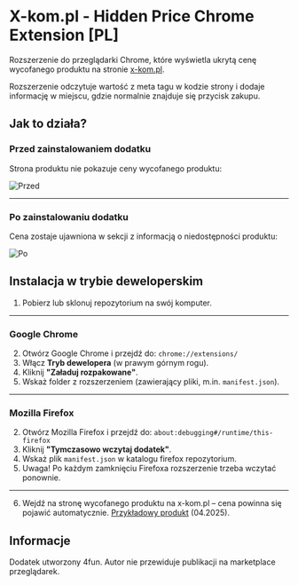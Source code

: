 # X-kom.pl - Hidden Price Chrome Extension [PL]

Rozszerzenie do przeglądarki Chrome, które wyświetla ukrytą cenę wycofanego produktu na stronie [x-kom.pl](https://x-kom.pl).

Rozszerzenie odczytuje wartość z meta tagu w kodzie strony i dodaje informację w miejscu, gdzie normalnie znajduje się przycisk zakupu.

## Jak to działa?

### Przed zainstalowaniem dodatku

Strona produktu nie pokazuje ceny wycofanego produktu:

![Przed](https://imgur.com/VlG0ZPR.png)

---

### Po zainstalowaniu dodatku

Cena zostaje ujawniona w sekcji z informacją o niedostępności produktu:

![Po](https://imgur.com/2kXvUwY.png)

## Instalacja w trybie deweloperskim

1. Pobierz lub sklonuj repozytorium na swój komputer.
---
### Google Chrome 

2. Otwórz Google Chrome i przejdź do: `chrome://extensions/`
3. Włącz **Tryb dewelopera** (w prawym górnym rogu).
4. Kliknij **"Załaduj rozpakowane"**.
5. Wskaż folder z rozszerzeniem (zawierający pliki, m.in. `manifest.json`).
---
### Mozilla Firefox

2. Otwórz Mozilla Firefox i przejdź do: `about:debugging#/runtime/this-firefox`
3. Kliknij **"Tymczasowo wczytaj dodatek"**.
4. Wskaż plik `manifest.json` w katalogu firefox repozytorium.
5. Uwaga! Po każdym zamknięciu Firefoxa rozszerzenie trzeba wczytać ponownie.

---

6. Wejdź na stronę wycofanego produktu na x-kom.pl – cena powinna się pojawić automatycznie. [Przykładowy produkt](https://www.x-kom.pl/p/217845-laptop-173-i-wieksze-dell-inspiron-5749-i7-5500u-8gb-1000-gf840m.html) (04.2025).


## Informacje

Dodatek utworzony 4fun. Autor nie przewiduje publikacji na marketplace przeglądarek.

